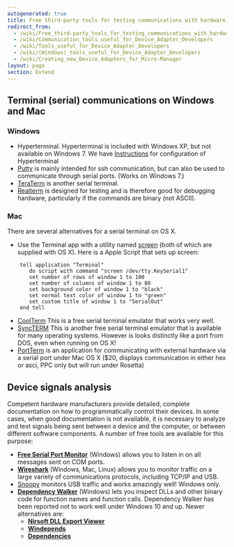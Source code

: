 ```yaml
---
autogenerated: true
title: Free third-party tools for testing communications with hardware
redirect_from:
  - /wiki/Free_third-party_tools_for_testing_communications_with_hardware
  - /wiki/Communication_tools_useful_for_Device_Adapter_Developers
  - /wiki/Tools_useful_for_Device_Adapter_Developers
  - /wiki/(Windows)_tools_useful_for_Device_Adapter_Developers
  - /wiki/Creating_new_Device_Adapters_for_Micro-Manager
layout: page
section: Extend
---
```



## Terminal (serial) communications on Windows and Mac

### Windows

-   Hyperterminal. Hyperterminal is included with Windows XP, but not
    available on Windows 7. We have
    [Instructions](https://valelab.ucsf.edu/~MM/MMwiki/index.php/Windows)
    for configuration of Hyperterminal
-   [Putty](http://www.chiark.greenend.org.uk/~sgtatham/putty/download.html)
    is mainly intended for ssh communication, but can also be used to
    communicate through serial ports. (Works on Windows 7.)
-   [TeraTerm](http://ttssh2.sourceforge.jp/index.html.en) is another
    serial terminal.
-   [Realterm](http://realterm.sourceforge.net/) is designed for testing
    and is therefore good for debugging hardware, particularly if the
    commands are binary (not ASCII).

### Mac

There are several alternatives for a serial terminal on OS X.

-   Use the Terminal app with a utility named
    [screen](http://hints.macworld.com/article.php?story=20061109133825654)
    (both of which are supplied with OS X). Here is a Apple Script that
    sets up screen:

```
    tell application "Terminal"
       do script with command "screen /dev/tty.KeySerial1"
       set number of rows of window 1 to 100
       set number of columns of window 1 to 80
       set background color of window 1 to "black"
       set normal text color of window 1 to "green"
       set custom title of window 1 to "SerialOut"
    end tell
```

-   [CoolTerm](http://freeware.the-meiers.org/) This is a free serial
    terminal emulator that works very well.
-   [SyncTERM](http://syncterm.bbsdev.net/) This is another free serial
    terminal emulator that is available for many operating systems.
    However is looks distinctly like a port from DOS, even when running
    on OS X!
-   [PortTerm](http://kulesh-software.com/Software/PortTerm/index.html)
    is an application for communicating with external hardware via a
    serial port under Mac OS X ($20, displays communication in either
    hex or asci, PPC only but will run under Rosetta)

## Device signals analysis

Competent hardware manufacturers provide detailed, complete
documentation on how to programmatically control their devices. In some
cases, when good documentation is not available, it is necessary to
analyze and test signals being sent between a device and the computer,
or between different software components. A number of free tools are
available for this purpose:

-   [**Free Serial Port Monitor**](http://www.serial-port-monitor.com/)
    (Windows) allows you to listen in on all messages sent on COM ports.
-   [**Wireshark**](http://www.wireshark.org/) (Windows, Mac, Linux)
    allows you to monitor traffic on a large variety of communications
    protocols, including TCP/IP and USB.
-   [Snoopy](http://www.wingmanteam.com/usbsnoopy/) monitors USB traffic
    and works amazingly well! Windows only.
-   [**Dependency Walker**](http://www.dependencywalker.com/) (Windows)
    lets you inspect DLLs and other binary code for function names and
    function calls. Dependency Walker has been reported not to work
    well under Windows 10 and up.  Newer alternatives are:
    - [**Nirsoft DLL Export Viewer**](http://www.nirsoft.net/utils/dll_export_viewer.html)
    - [**Windepends**](https://github.com/hfiref0x/Windepends)
    - [**Dependencies**](https://github.com/lucasg/Dependencies)

